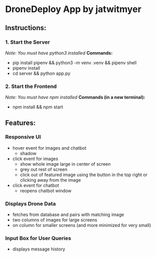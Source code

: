 # DroneDeploy App by jatwitmyer

## Instructions:
### 1. Start the Server
*Note: You must have python3 installed*
**Commands:**
- pip install pipenv && python3 -m venv .venv && pipenv shell
- pipenv install
- cd server && python app.py

### 2. Start the Frontend
*Note: You must have npm installed*
**Commands (in a new terminal):**
- npm install && npm start

## Features:
### Responsive UI
  - hover event for images and chatbot
    - shadow
  - click event for images
    - show whole image large in center of screen
    - grey out rest of screen
    - click out of featured image using the button in the top right or clicking away from the image
  - click event for chatbot
    - reopens chatbot window

### Displays Drone Data
  - fetches from database and pairs with matching image
  - two columns of images for large screens
  - on column for smaller screens (and more minimized for very small)

### Input Box for User Queries
  - displays message history
